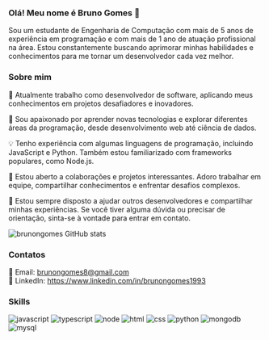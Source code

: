 ### Olá! Meu nome é Bruno Gomes 👋
Sou um estudante de Engenharia de Computação com mais de 5 anos de experiência em programação e com mais de 1 ano de atuação profissional na área. Estou constantemente buscando aprimorar minhas habilidades e conhecimentos para me tornar um desenvolvedor cada vez melhor.

### Sobre mim
🔭 Atualmente trabalho como desenvolvedor de software, aplicando meus conhecimentos em projetos desafiadores e inovadores.

🌱 Sou apaixonado por aprender novas tecnologias e explorar diferentes áreas da programação, desde desenvolvimento web até ciência de dados.

💡 Tenho experiência com algumas linguagens de programação, incluindo JavaScript e Python. Também estou familiarizado com frameworks populares, como Node.js.

🤝 Estou aberto a colaborações e projetos interessantes. Adoro trabalhar em equipe, compartilhar conhecimentos e enfrentar desafios complexos.

💬 Estou sempre disposto a ajudar outros desenvolvedores e compartilhar minhas experiências. Se você tiver alguma dúvida ou precisar de orientação, sinta-se à vontade para entrar em contato.

![brunongomes GitHub stats](https://github-readme-stats.vercel.app/api?username=anuraghazra&show_icons=true&theme=dark)

### Contatos
📧 Email: brunongomes8@gmail.com <br/>
💼 LinkedIn: https://www.linkedin.com/in/brunongomes1993 <br/>

### Skills
![javascript](https://img.shields.io/badge/JavaScript-F7DF1E?style=for-the-badge&logo=javascript&logoColor=black)
![typescript](https://img.shields.io/badge/TypeScript-007ACC?style=for-the-badge&logo=typescript&logoColor=white)
![node](https://img.shields.io/badge/Node.js-43853D?style=for-the-badge&logo=node.js&logoColor=white)
![html](https://img.shields.io/badge/HTML5-E34F26?style=for-the-badge&logo=html5&logoColor=white)
![css](https://img.shields.io/badge/CSS3-1572B6?style=for-the-badge&logo=css3&logoColor=white)
![python](https://img.shields.io/badge/Python-3776AB?style=for-the-badge&logo=python&logoColor=white)
![mongodb](https://img.shields.io/badge/MongoDB-4EA94B?style=for-the-badge&logo=mongodb&logoColor=white)
![mysql](https://img.shields.io/badge/MySQL-005C84?style=for-the-badge&logo=mysql&logoColor=white)
